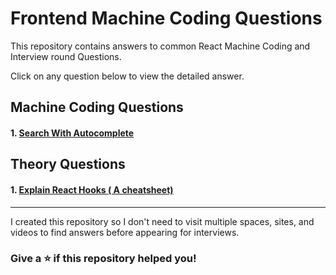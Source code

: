 # Frontend Machine Coding Questions

This repository contains answers to common React Machine Coding and Interview round Questions.

Click on any question below to view the detailed answer.

## Machine Coding Questions

#### 1. [Search With Autocomplete](./Search%20With%20Autocomplete.md)

## Theory Questions

#### 1. [Explain React Hooks ( A cheatsheet)](./react-hooks.md)

---

I created this repository so I don't need to visit multiple spaces, sites, and videos to find answers before appearing for interviews.

### Give a ⭐️ if this repository helped you!

